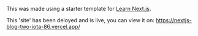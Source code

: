 This was made using a starter template for [Learn Next.js](https://nextjs.org/learn).

This 'site' has been deloyed and is live, you can view it on: https://nextjs-blog-two-iota-86.vercel.app/ 
